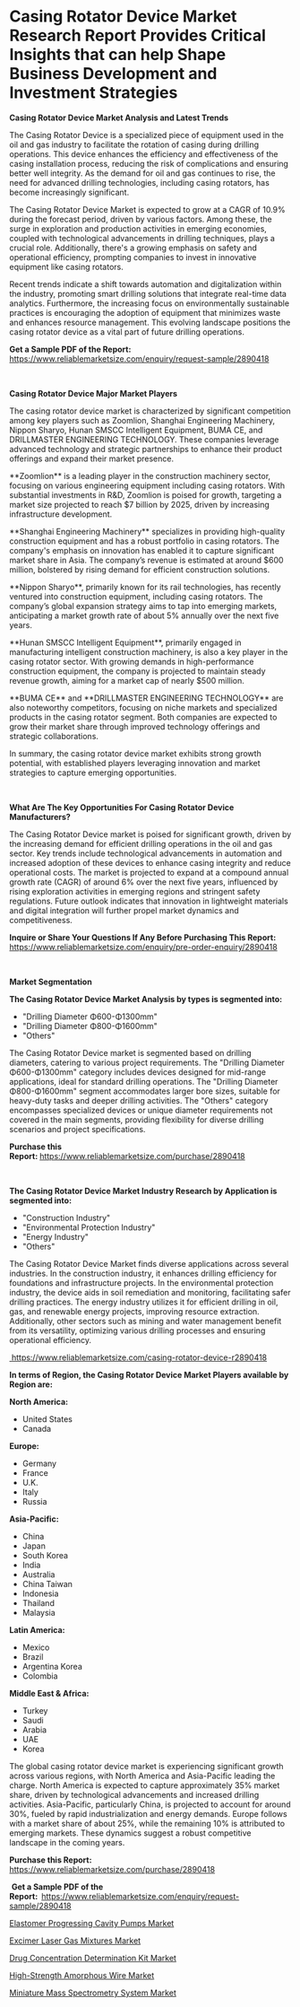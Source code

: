 <p><h1>Casing Rotator Device Market Research Report Provides Critical Insights that can help Shape Business Development and Investment Strategies</h1></p><p><strong>Casing Rotator Device Market Analysis and Latest Trends</strong></p>
<p><p>The Casing Rotator Device is a specialized piece of equipment used in the oil and gas industry to facilitate the rotation of casing during drilling operations. This device enhances the efficiency and effectiveness of the casing installation process, reducing the risk of complications and ensuring better well integrity. As the demand for oil and gas continues to rise, the need for advanced drilling technologies, including casing rotators, has become increasingly significant.</p><p>The Casing Rotator Device Market is expected to grow at a CAGR of 10.9% during the forecast period, driven by various factors. Among these, the surge in exploration and production activities in emerging economies, coupled with technological advancements in drilling techniques, plays a crucial role. Additionally, there's a growing emphasis on safety and operational efficiency, prompting companies to invest in innovative equipment like casing rotators. </p><p>Recent trends indicate a shift towards automation and digitalization within the industry, promoting smart drilling solutions that integrate real-time data analytics. Furthermore, the increasing focus on environmentally sustainable practices is encouraging the adoption of equipment that minimizes waste and enhances resource management. This evolving landscape positions the casing rotator device as a vital part of future drilling operations.</p></p>
<p><strong>Get a Sample PDF of the Report:&nbsp;</strong> <a href="https://www.reliablemarketsize.com/enquiry/request-sample/2890418?utm_campaign=1903&utm_medium=2&utm_source=Github&utm_content=ia&utm_term=14032025&utm_id=casing-rotator-device">https://www.reliablemarketsize.com/enquiry/request-sample/2890418</a></p>
<p>&nbsp;</p>
<p><strong>Casing Rotator Device Major Market Players</strong></p>
<p><p>The casing rotator device market is characterized by significant competition among key players such as Zoomlion, Shanghai Engineering Machinery, Nippon Sharyo, Hunan SMSCC Intelligent Equipment, BUMA CE, and DRILLMASTER ENGINEERING TECHNOLOGY. These companies leverage advanced technology and strategic partnerships to enhance their product offerings and expand their market presence.</p><p>**Zoomlion** is a leading player in the construction machinery sector, focusing on various engineering equipment including casing rotators. With substantial investments in R&D, Zoomlion is poised for growth, targeting a market size projected to reach $7 billion by 2025, driven by increasing infrastructure development.</p><p>**Shanghai Engineering Machinery** specializes in providing high-quality construction equipment and has a robust portfolio in casing rotators. The company's emphasis on innovation has enabled it to capture significant market share in Asia. The company’s revenue is estimated at around $600 million, bolstered by rising demand for efficient construction solutions.</p><p>**Nippon Sharyo**, primarily known for its rail technologies, has recently ventured into construction equipment, including casing rotators. The company’s global expansion strategy aims to tap into emerging markets, anticipating a market growth rate of about 5% annually over the next five years.</p><p>**Hunan SMSCC Intelligent Equipment**, primarily engaged in manufacturing intelligent construction machinery, is also a key player in the casing rotator sector. With growing demands in high-performance construction equipment, the company is projected to maintain steady revenue growth, aiming for a market cap of nearly $500 million.</p><p>**BUMA CE** and **DRILLMASTER ENGINEERING TECHNOLOGY** are also noteworthy competitors, focusing on niche markets and specialized products in the casing rotator segment. Both companies are expected to grow their market share through improved technology offerings and strategic collaborations.</p><p>In summary, the casing rotator device market exhibits strong growth potential, with established players leveraging innovation and market strategies to capture emerging opportunities.</p></p>
<p>&nbsp;</p>
<p><strong>What Are The Key Opportunities For Casing Rotator Device Manufacturers?</strong></p>
<p><p>The Casing Rotator Device market is poised for significant growth, driven by the increasing demand for efficient drilling operations in the oil and gas sector. Key trends include technological advancements in automation and increased adoption of these devices to enhance casing integrity and reduce operational costs. The market is projected to expand at a compound annual growth rate (CAGR) of around 6% over the next five years, influenced by rising exploration activities in emerging regions and stringent safety regulations. Future outlook indicates that innovation in lightweight materials and digital integration will further propel market dynamics and competitiveness.</p></p>
<p><strong>Inquire or Share Your Questions If Any Before Purchasing This Report:</strong> <a href="https://www.reliablemarketsize.com/enquiry/pre-order-enquiry/2890418?utm_campaign=1903&utm_medium=2&utm_source=Github&utm_content=ia&utm_term=14032025&utm_id=casing-rotator-device">https://www.reliablemarketsize.com/enquiry/pre-order-enquiry/2890418</a></p>
<p>&nbsp;</p>
<p><strong>Market Segmentation</strong></p>
<p><strong>The Casing Rotator Device Market Analysis by types is segmented into:</strong></p>
<p><ul><li>"Drilling Diameter Φ600-Φ1300mm"</li><li>"Drilling Diameter Φ800-Φ1600mm"</li><li>"Others"</li></ul></p>
<p><p>The Casing Rotator Device market is segmented based on drilling diameters, catering to various project requirements. The "Drilling Diameter Φ600-Φ1300mm" category includes devices designed for mid-range applications, ideal for standard drilling operations. The "Drilling Diameter Φ800-Φ1600mm" segment accommodates larger bore sizes, suitable for heavy-duty tasks and deeper drilling activities. The "Others" category encompasses specialized devices or unique diameter requirements not covered in the main segments, providing flexibility for diverse drilling scenarios and project specifications.</p></p>
<p><strong>Purchase this Report:&nbsp;</strong><a href="https://www.reliablemarketsize.com/purchase/2890418?utm_campaign=1903&utm_medium=2&utm_source=Github&utm_content=ia&utm_term=14032025&utm_id=casing-rotator-device">https://www.reliablemarketsize.com/purchase/2890418</a></p>
<p>&nbsp;</p>
<p><strong>The Casing Rotator Device Market Industry Research by Application is segmented into:</strong></p>
<p><ul><li>"Construction Industry"</li><li>"Environmental Protection Industry"</li><li>"Energy Industry"</li><li>"Others"</li></ul></p>
<p><p>The Casing Rotator Device Market finds diverse applications across several industries. In the construction industry, it enhances drilling efficiency for foundations and infrastructure projects. In the environmental protection industry, the device aids in soil remediation and monitoring, facilitating safer drilling practices. The energy industry utilizes it for efficient drilling in oil, gas, and renewable energy projects, improving resource extraction. Additionally, other sectors such as mining and water management benefit from its versatility, optimizing various drilling processes and ensuring operational efficiency.</p></p>
<p><a href="https://www.reliablemarketsize.com/casing-rotator-device-r2890418?utm_campaign=1903&utm_medium=2&utm_source=Github&utm_content=ia&utm_term=14032025&utm_id=casing-rotator-device">&nbsp;https://www.reliablemarketsize.com/casing-rotator-device-r2890418</a></p>
<p><strong>In terms of Region, the Casing Rotator Device Market Players available by Region are:</strong></p>
<p>
    <p> <strong> North America: </strong>
        <ul>
            <li>United States</li>
            <li>Canada</li>
        </ul>
        </p> 
    <p> <strong> Europe: </strong>
        <ul>
            <li>Germany</li>
            <li>France</li>
            <li>U.K.</li>
            <li>Italy</li>
            <li>Russia</li>
        </ul>
        </p> 
    <p> <strong> Asia-Pacific: </strong>
        <ul>
            <li>China</li>
            <li>Japan</li>
            <li>South Korea</li>
            <li>India</li>
            <li>Australia</li>
            <li>China Taiwan</li>
            <li>Indonesia</li>
            <li>Thailand</li>
            <li>Malaysia</li>
        </ul>
        </p> 
    <p> <strong> Latin America: </strong>
        <ul>
            <li>Mexico</li>
            <li>Brazil</li>
            <li>Argentina Korea</li>
            <li>Colombia</li>
        </ul>
        </p> 
    <p> <strong> Middle East & Africa: </strong>
        <ul>
            <li>Turkey</li>
            <li>Saudi</li>
            <li>Arabia</li>
            <li>UAE</li>
            <li>Korea</li>
        </ul>
    </p>
    </p>
<p><p>The global casing rotator device market is experiencing significant growth across various regions, with North America and Asia-Pacific leading the charge. North America is expected to capture approximately 35% market share, driven by technological advancements and increased drilling activities. Asia-Pacific, particularly China, is projected to account for around 30%, fueled by rapid industrialization and energy demands. Europe follows with a market share of about 25%, while the remaining 10% is attributed to emerging markets. These dynamics suggest a robust competitive landscape in the coming years.</p></p>
<p><strong>Purchase this Report: </strong><a href="https://www.reliablemarketsize.com/purchase/2890418?utm_campaign=1903&utm_medium=2&utm_source=Github&utm_content=ia&utm_term=14032025&utm_id=casing-rotator-device">https://www.reliablemarketsize.com/purchase/2890418</a></p>
<p>&nbsp;<strong>Get a Sample PDF of the Report:&nbsp;&nbsp;</strong><a href="https://www.reliablemarketsize.com/enquiry/request-sample/2890418?utm_campaign=1903&utm_medium=2&utm_source=Github&utm_content=ia&utm_term=14032025&utm_id=casing-rotator-device">https://www.reliablemarketsize.com/enquiry/request-sample/2890418</a></p>
<p><strong></strong></p>
<p><p><a href="https://github.com/dichkotuanny/Market-Research-Report-List-1/blob/main/elastomer-progressing-cavity-pumps-market.md?utm_campaign=1903&utm_medium=2&utm_source=Github&utm_content=ia&utm_term=14032025&utm_id=casing-rotator-device">Elastomer Progressing Cavity Pumps Market</a></p><p><a href="https://github.com/rullihipes6h/Market-Research-Report-List-1/blob/main/excimer-laser-gas-mixtures-market.md?utm_campaign=1903&utm_medium=2&utm_source=Github&utm_content=ia&utm_term=14032025&utm_id=casing-rotator-device">Excimer Laser Gas Mixtures Market</a></p><p><a href="https://github.com/rojannovarwd/Market-Research-Report-List-1/blob/main/drug-concentration-determination-kit-market.md?utm_campaign=1903&utm_medium=2&utm_source=Github&utm_content=ia&utm_term=14032025&utm_id=casing-rotator-device">Drug Concentration Determination Kit Market</a></p><p><a href="https://github.com/marrahcerpas05/Market-Research-Report-List-1/blob/main/high-strength-amorphous-wire-market.md?utm_campaign=1903&utm_medium=2&utm_source=Github&utm_content=ia&utm_term=14032025&utm_id=casing-rotator-device">High-Strength Amorphous Wire Market</a></p><p><a href="https://github.com/leiliariahxw/Market-Research-Report-List-1/blob/main/miniature-mass-spectrometry-system-market.md?utm_campaign=1903&utm_medium=2&utm_source=Github&utm_content=ia&utm_term=14032025&utm_id=casing-rotator-device">Miniature Mass Spectrometry System Market</a></p></p>